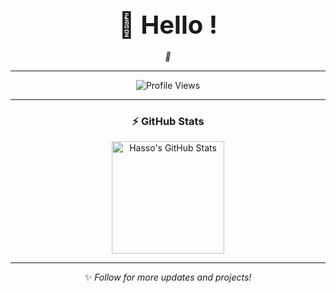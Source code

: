 <div align="center">

## <span style="font-size: 2.5rem;">👋 Hello <coders>!</span>

<p>
  <span style="display: inline-block; transform-origin: 70% 70%; animation: wave 1.5s infinite;">
    👋
  </span>
</p>

---

 
![Profile Views](https://komarev.com/ghpvc/?username=hassohamid&color=ff69b4&style=for-the-badge)

---

### ⚡ GitHub Stats  
<div style="display: flex; justify-content: center; align-items: center; gap: 10px; flex-wrap: wrap;">
  <img alt="Hasso's GitHub Stats" src="https://github-readme-stats.vercel.app/api?username=hassohamid&show_icons=true&theme=tokyonight&hide_title=false&hide=prs,issues&hide_rank=false" height="180"/>
</div>

---

✨ *Follow for more updates and projects!*  
</div>

<!-- CSS for Waving Animation -->
<style>
@keyframes wave {
  0% { transform: rotate(0deg); }
  10% { transform: rotate(14deg); }
  20% { transform: rotate(-8deg); }
  30% { transform: rotate(14deg); }
  40% { transform: rotate(-4deg); }
  50% { transform: rotate(10deg); }
  60% { transform: rotate(0deg); }
  100% { transform: rotate(0deg); }
}
</style>
